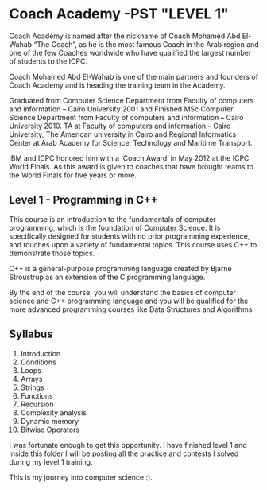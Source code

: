 # Coach Academy -PST "LEVEL 1"

Coach Academy is named after the nickname of Coach Mohamed Abd El-Wahab “The Coach”, as he is the most famous Coach in the Arab region and one of the few Coaches worldwide who have qualified the largest number of students to the ICPC.

Coach Mohamed Abd El-Wahab is one of the main partners and founders of Coach Academy and is heading the training team in the Academy.

Graduated from Computer Science Department from Faculty of computers and information – Cairo University 2001 and Finished MSc Computer Science Department from Faculty of computers and information – Cairo University 2010. TA at Faculty of computers and information – Cairo University, The American university in Cairo and Regional Informatics Center at Arab Academy for Science, Technology and Maritime Transport.

IBM and ICPC honored him with a ‘Coach Award’ in May 2012 at the ICPC World Finals. As this award is given to coaches that have brought teams to the World Finals for five years or more.

## Level 1 - Programming in C++

This course is an introduction to the fundamentals of computer programming, which is the foundation of Computer Science. It is specifically designed for students with no prior programming experience, and touches upon a variety of fundamental topics. This course uses C++ to demonstrate those topics.

C++ is a general-purpose programming language created by Bjarne Stroustrup as an extension of the C programming language. 

By the end of the course, you will understand the basics of computer science and C++ programming language and you will be qualified for the more advanced programming courses like Data Structures and Algorithms.

## Syllabus

1.	Introduction
2.	Conditions
3.	Loops
4.	Arrays
5.	Strings
6.	Functions
7.	Recursion 
8.	Complexity analysis
9.	Dynamic memory
10.	Bitwise Operators

I was fortunate enough to get this opportunity. I have finished level 1 and inside this folder I will be posting all the practice and contests I solved during my level 1 training.   

This is my journey into computer science :).
